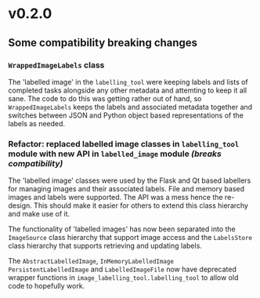 # v0.2.0

## Some compatibility breaking changes

### `WrappedImageLabels` class

The 'labelled image' in the `labelling_tool` were keeping labels and lists of completed tasks alongside any
other metadata and attemting to keep it all sane. The code to do this was getting rather out of hand,
so `WrappedImageLabels` keeps the labels and associated metadata together and switches between JSON and
Python object based representations of the labels as needed.


### Refactor: replaced labelled image classes in `labelling_tool` module with new API in `labelled_image` module *(breaks compatibility)*

The 'labelled image' classes were used by the Flask and Qt based labellers for managing images and their
associated labels. File and memory based images and labels were supported. The API was a mess hence the
re-design. This should make it easier for others to extend this class hierarchy and make use of it.

The functionality of 'labelled images' has now been separated into the `ImageSource` class hierarchy that
support image access and the `LabelsStore` class hierarchy that supports retrieving and updating labels.

The `AbstractLabelledImage`, `InMemoryLabelledImage` `PersistentLabelledImage` and `LabelledImageFile`
now have deprecated wrapper functions in `image_labelling_tool.labelling_tool` to allow old code to hopefully work.

